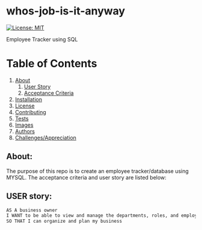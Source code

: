 # whos-job-is-it-anyway
[![License: MIT](https://img.shields.io/badge/License-MIT-yellow.svg)](https://opensource.org/licenses/MIT)

Employee Tracker using SQL

# Table of Contents
1. [About](#about)
   1. [User Story](#user-story)
   2. [Acceptance Criteria](#acceptance-criteria)
2. [Installation](#installation)
3. [License](#license)
4. [Contributing](#contributing)
5. [Tests](#tests)
6. [Images](#images)
7. [Authors](#authors)
8. [Challenges/Appreciation](#challenges-appreciation)



## About:
The purpose of this repo is to create an employee tracker/database using MYSQL. The acceptance criteria and user story are listed below:

## USER story:
```md
AS A business owner
I WANT to be able to view and manage the departments, roles, and employees in my company
SO THAT I can organize and plan my business
```
